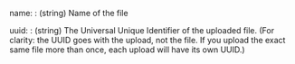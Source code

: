 name:
: (string) Name of the file

uuid:
: (string) The Universal Unique Identifier of the uploaded file. (For clarity: the UUID goes with the upload, not the file. If you upload the exact same file more than once, each upload will have its own UUID.)
